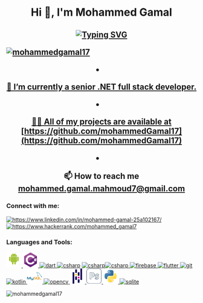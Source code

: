 <h1 align="center">Hi 👋, I'm Mohammed Gamal</h1>
  <h2 align="center">
    
[![Typing SVG](https://readme-typing-svg.herokuapp.com?size=24&lines=I'm+Mohammed+Gamal;Software+engineer)](https://git.io/typing-svg)
  
  <p align="left"> <a href="https://github.com/ryo-ma/github-profile-trophy"><img src="https://github-profile-trophy.vercel.app/?username=mohammedgamal17" alt="mohammedgamal17" /

- 🌱 I’m currently **a senior .NET full stack developer**.
  
- 👨‍💻 All of my projects are available at [https://github.com/mohammedGamal17](https://github.com/mohammedGamal17)

- 📫 How to reach me **mohammed.gamal.mahmoud7@gmail.com**

<h3 align="left">Connect with me:</h3>
<p align="left">
<a href="https://www.linkedin.com/in/mohammed-gamal-25a102167" target="blank"><img align="center" src="https://raw.githubusercontent.com/rahuldkjain/github-profile-readme-generator/master/src/images/icons/Social/linked-in-alt.svg" alt="https://www.linkedin.com/in/mohammed-gamal-25a102167/" height="30" width="40" /></a>
<a href="https://www.hackerrank.com/https://www.hackerrank.com/mohammed_gamal7" target="blank"><img align="center" src="https://raw.githubusercontent.com/rahuldkjain/github-profile-readme-generator/master/src/images/icons/Social/hackerrank.svg" alt="https://www.hackerrank.com/mohammed_gamal7" height="30" width="40" /></a>
</p>

<h3 align="left">Languages and Tools:</h3>
<p align="left"> <a href="https://developer.android.com" target="_blank" rel="noreferrer"> <img src="https://raw.githubusercontent.com/devicons/devicon/master/icons/android/android-original-wordmark.svg" alt="android" width="40" height="40"/> </a> <a href="https://learn.microsoft.com/en-us/dotnet/csharp/" target="_blank" rel="noreferrer"><img src="https://raw.githubusercontent.com/devicons/devicon/master/icons/csharp/csharp-original.svg"alt="csharp"width="40" height="40"/></a><a href="https://dart.dev" target="_blank" rel="noreferrer"> <img src="https://www.vectorlogo.zone/logos/dartlang/dartlang-icon.svg" alt="dart" width="40" height="40"/> </a> <a href="https://www.microsoft.com/en-us/sql-server"target="_blank"rel="noreferrer"><img src="https://www.svgrepo.com/show/303229/microsoft-sql-server-logo.svg"alt="csharp"width="40"height="40"/></a> <a href="https://www.w3schools.com/js/default.asp"target="_blank"rel="noreferrer"><img src="https://www.svgrepo.com/show/353925/javascript.svg"alt="csharp"width="40"height="40"/></a><a href="https://angular.io/" target="_blank" rel="noreferrer"><img src="https://www.svgrepo.com/show/353396/angular-icon.svg"alt="csharp"width="40"height="40"/></a><a href="https://firebase.google.com/" target="_blank" rel="noreferrer"> <img src="https://www.vectorlogo.zone/logos/firebase/firebase-icon.svg" alt="firebase" width="40" height="40"/> </a> <a href="https://flutter.dev" target="_blank" rel="noreferrer"> <img src="https://www.vectorlogo.zone/logos/flutterio/flutterio-icon.svg" alt="flutter" width="40" height="40"/> </a> <a href="https://git-scm.com/" target="_blank" rel="noreferrer"> <img src="https://www.vectorlogo.zone/logos/git-scm/git-scm-icon.svg" alt="git" width="40" height="40"/> </a> <a href="https://kotlinlang.org" target="_blank" rel="noreferrer"> <img src="https://www.vectorlogo.zone/logos/kotlinlang/kotlinlang-icon.svg" alt="kotlin" width="40" height="40"/> </a> <a href="https://www.mysql.com/" target="_blank" rel="noreferrer"> <img src="https://raw.githubusercontent.com/devicons/devicon/master/icons/mysql/mysql-original-wordmark.svg" alt="mysql" width="40" height="40"/> </a> <a href="https://opencv.org/" target="_blank" rel="noreferrer"> <img src="https://www.vectorlogo.zone/logos/opencv/opencv-icon.svg" alt="opencv" width="40" height="40"/> </a> <a href="https://pandas.pydata.org/" target="_blank" rel="noreferrer"> <img src="https://raw.githubusercontent.com/devicons/devicon/2ae2a900d2f041da66e950e4d48052658d850630/icons/pandas/pandas-original.svg" alt="pandas" width="40" height="40"/> </a> <a href="https://www.photoshop.com/en" target="_blank" rel="noreferrer"> <img src="https://raw.githubusercontent.com/devicons/devicon/master/icons/photoshop/photoshop-line.svg" alt="photoshop" width="40" height="40"/> </a> <a href="https://www.python.org" target="_blank" rel="noreferrer"> <img src="https://raw.githubusercontent.com/devicons/devicon/master/icons/python/python-original.svg" alt="python" width="40" height="40"/> </a> <a href="https://www.sqlite.org/" target="_blank" rel="noreferrer"> <img src="https://www.vectorlogo.zone/logos/sqlite/sqlite-icon.svg" alt="sqlite" width="40" height="40"/> </a> </p>

<p><img align="center" src="https://github-readme-stats.vercel.app/api/top-langs?username=mohammedgamal17&show_icons=true&locale=en&layout=compact" alt="mohammedgamal17" /></p>
